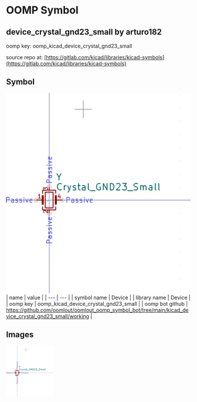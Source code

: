 # OOMP Symbol  
## device_crystal_gnd23_small  by arturo182  
  
oomp key: oomp_kicad_device_crystal_gnd23_small  
  
source repo at: [https://gitlab.com/kicad/libraries/kicad-symbols](https://gitlab.com/kicad/libraries/kicad-symbols)  
## Symbol  
  
[![working.png](working_600.png)](working.png)  
| name | value | 
| --- | --- | 
| symbol name | Device | 
| library name | Device | 
| oomp key | oomp_kicad_device_crystal_gnd23_small | 
| oomp bot github | https://github.com/oomlout/oomlout_oomp_symbol_bot/tree/main/kicad_device_crystal_gnd23_small/working | 
## Images  
  
[![working.png](working_140.png)](working.png)  
